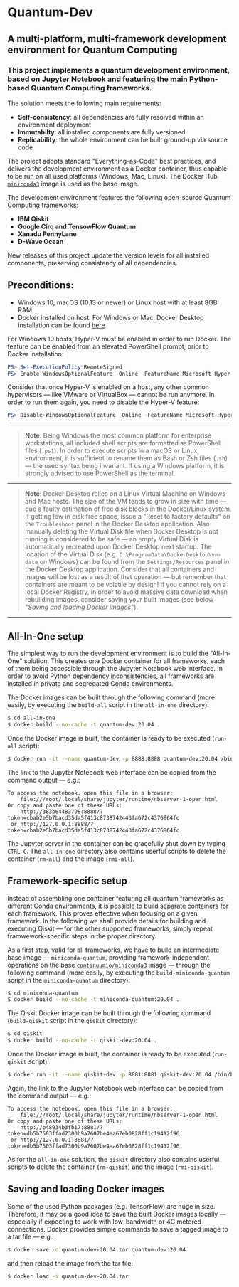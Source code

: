 # Quantum-Dev

## A multi-platform, multi-framework development environment for Quantum Computing

### This project implements a quantum development environment, based on Jupyter Notebook and featuring the main Python-based Quantum Computing frameworks.

The solution meets the following main requirements:
* **Self-consistency**: all dependencies are fully resolved within an environment deployment
* **Immutabilty**: all installed components are fully versioned
* **Replicability**: the whole environment can be built ground-up via source code

The project adopts standard "Everything-as-Code" best practices, and delivers the development environment as a Docker container, thus capable to be run on all used platforms (Windows, Mac, Linux). The Docker Hub [``miniconda3``](https://hub.docker.com/r/continuumio/miniconda3/) image is used as the base image.

The development environment features the following open-source Quantum Computing frameworks:

* **IBM Qiskit**
* **Google Cirq and TensowFlow Quantum**
* **Xanadu PennyLane**
* **D-Wave Ocean**

New releases of this project update the version levels for all installed components, preserving consistency of all dependencies.

## Preconditions:

* Windows 10, macOS (10.13 or newer) or Linux host with at least 8GB RAM.
* Docker installed on host. For Windows or Mac, Docker Desktop installation can be found [here](https://www.docker.com/products/docker-desktop).

For Windows 10 hosts, Hyper-V must be enabled in order to run Docker. The feature can be enabled from an elevated PowerShell prompt, prior to Docker installation:

```powershell
PS> Set-ExecutionPolicy RemoteSigned
PS> Enable-WindowsOptionalFeature -Online -FeatureName Microsoft-Hyper-V –All
```

Consider that once Hyper-V is enabled on a host, any other common hypervisors &mdash; like VMware or VirtualBox &mdash; cannot be run anymore. In order to run them again, you need to disable the Hyper-V feature:

```powershell
PS> Disable-WindowsOptionalFeature -Online -FeatureName Microsoft-Hyper-V –All
```

---
> **Note**: Being Windows the most common platform for enterprise workstations, all included shell scripts are formatted as PowerShell files (``.ps1``). In order to execute scripts in a macOS or Linux environment, it is sufficient to rename them as Bash or Zsh files (``.sh``) &mdash; the used syntax being invariant. If using a Windows platform, it is strongly advised to use PowerShell as the terminal.
---
> **Note**: Docker Desktop relies on a Linux Virtual Machine on Windows and Mac hosts. The size of the VM tends to grow in size with time &mdash; due a faulty estimation of free disk blocks in the Docker/Linux system. If getting low in disk free space, issue a "Reset to factory defaults" on the ``Troubleshoot`` panel in the Docker Desktop application. Also manually deleting the Virtual Disk file when Docker Desktop is not running is considered to be safe &mdash; an empty Virtual Disk is automatically recreated upon Docker Desktop next startup. The location of the Virtual Disk (e.g. ``C:\ProgramData\DockerDesktop\vm-data`` on Windows) can be found from the ``Settings/Resources`` panel in the Docker Desktop application. Consider that all containers and images will be lost as a result of that operation &mdash; but remember that containers are meant to be volatile by design! If you cannot rely on a local Docker Registry, in order to avoid massive data download when rebuilding images, consider saving your built images (see below "_Saving and loading Docker images_").
---

## All-In-One setup

The simplest way to run the development environment is to build the "All-In-One" solution. This creates one Docker container for all frameworks, each of them being accessible through the Jupyter Notebook web interface. In order to avoid Python dependency inconsistencies, all frameworks are installed in private and segregated Conda environments.

The Docker images can be built through the following command (more easily, by executing the ``build-all`` script in the ``all-in-one`` directory):

```sh
$ cd all-in-one
$ docker build --no-cache -t quantum-dev:20.04 .
```

Once the Docker image is built, the container is ready to be executed (``run-all`` script):

```sh
$ docker run -it --name quantum-dev -p 8888:8888 quantum-dev:20.04 /bin/bash -c "/opt/conda/bin/jupyter notebook --notebook-dir=/opt/notebooks --ip='0.0.0.0' --port=8888 --no-browser --allow-root"
```

The link to the Jupyter Notebook web interface can be copied from the command output &mdash; e.g.:

    To access the notebook, open this file in a browser:
        file:///root/.local/share/jupyter/runtime/nbserver-1-open.html
    Or copy and paste one of these URLs:
        http://383b64483798:8888/?token=cbab2e5b7bacd35da5f413c8738742443fa672c4376864fc
     or http://127.0.0.1:8888/?token=cbab2e5b7bacd35da5f413c8738742443fa672c4376864fc

The Jupyter server in the container can be gracefully shut down by typing ``CTRL-C``. The ``all-in-one`` directory also contains userful scripts to delete the container (``rm-all``) and the image (``rmi-all``).

## Framework-specific setup

Instead of assembling one container featuring all quantum frameworks as different Conda environments, it is possible to build separate containers for each framework. This proves effective when focusing on a given framework. In the following we shall provide details for building and executing Qiskit &mdash; for the other supported frameworks, simply repeat framwework-specific steps in the proper directory.

As a first step, valid for all frameworks, we have to build an intermediate base image &mdash; ``miniconda-quantum``, providing framework-independent operations on the base [``continuumio/miniconda3``](https://hub.docker.com/r/continuumio/miniconda3/) image &mdash; through the following command (more easily, by executing the ``build-miniconda-quantum`` script in the ``miniconda-quantum`` directory):

```sh
$ cd miniconda-quantum
$ docker build --no-cache -t miniconda-quantum:20.04 .
```

The Qiskit Docker image can be built through the following command (``build-qiskit`` script in the ``qiskit`` directory):

```sh
$ cd qiskit
$ docker build --no-cache -t qiskit-dev:20.04 .
```

Once the Docker image is built, the container is ready to be executed (``run-qiskit`` script):

```sh
$ docker run -it --name qiskit-dev -p 8881:8881 qiskit-dev:20.04 /bin/bash -c "/opt/conda/envs/qiskit/bin/jupyter notebook --notebook-dir=/opt/notebooks --ip='0.0.0.0' --port=8881 --no-browser --allow-root"
```

Again, the link to the Jupyter Notebook web interface can be copied from the command output &mdash; e.g.:

    To access the notebook, open this file in a browser:
        file:///root/.local/share/jupyter/runtime/nbserver-1-open.html
    Or copy and paste one of these URLs:
        http://b48934b3fb17:8881/?token=db5b7503ffad7300b9a7607be4ea67eb0828ff1c19412f96
     or http://127.0.0.1:8881/?token=db5b7503ffad7300b9a7607be4ea67eb0828ff1c19412f96

As for the ``all-in-one`` solution, the ``qiskit`` directory also contains userful scripts to delete the container (``rm-qiskit``) and the image (``rmi-qiskit``).

## Saving and loading Docker images

Some of the used Python packages (e.g. TensorFlow) are huge in size. Therefore, it may be a good idea to save the built Docker images locally &mdash; especially if expecting to work with low-bandwidth or 4G metered connections. Docker provides simple commands to save a tagged image to a tar file &mdash; e.g.:

```sh
$ docker save -o quantum-dev-20.04.tar quantum-dev:20.04
```

and then reload the image from the tar file:

```sh
$ docker load -i quantum-dev-20.04.tar
```